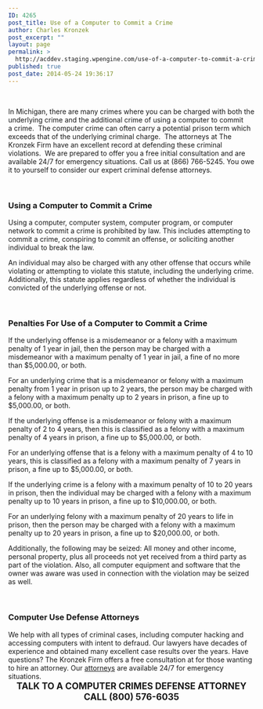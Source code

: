 ```yaml
---
ID: 4265
post_title: Use of a Computer to Commit a Crime
author: Charles Kronzek
post_excerpt: ""
layout: page
permalink: >
  http://acddev.staging.wpengine.com/use-of-a-computer-to-commit-a-crime-in-michigan-criminal-defense-attorneys.html
published: true
post_date: 2014-05-24 19:36:17
---
```

&nbsp;

In Michigan, there are many crimes where you can be charged with both the underlying crime and the additional crime of using a computer to commit a crime.  The computer crime can often carry a potential prison term which exceeds that of the underlying criminal charge.  The attorneys at The Kronzek Firm have an excellent record at defending these criminal violations.  We are prepared to offer you a free initial consultation and are available 24/7 for emergency situations. Call us at (866) 766-5245. You owe it to yourself to consider our expert criminal defense attorneys.

&nbsp;
<h3><strong>Using a Computer to Commit a Crime</strong></h3>
Using a computer, computer system, computer program, or computer network to commit a crime is prohibited by law. This includes attempting to commit a crime, conspiring to commit an offense, or soliciting another individual to break the law.

An individual may also be charged with any other offense that occurs while violating or attempting to violate this statute, including the underlying crime. Additionally, this statute applies regardless of whether the individual is convicted of the underlying offense or not.

&nbsp;
<h3><strong>Penalties For Use of a Computer to Commit a Crime</strong></h3>
If the underlying offense is a misdemeanor or a felony with a maximum penalty of 1 year in jail, then the person may be charged with a misdemeanor with a maximum penalty of 1 year in jail, a fine of no more than $5,000.00, or both.

For an underlying crime that is a misdemeanor or felony with a maximum penalty from 1 year in prison up to 2 years, the person may be charged with a felony with a maximum penalty up to 2 years in prison, a fine up to $5,000.00, or both.

If the underlying offense is a misdemeanor or felony with a maximum penalty of 2 to 4 years, then this is classified as a felony with a maximum penalty of 4 years in prison, a fine up to $5,000.00, or both.

For an underlying offense that is a felony with a maximum penalty of 4 to 10 years, this is classified as a felony with a maximum penalty of 7 years in prison, a fine up to $5,000.00, or both.

If the underlying crime is a felony with a maximum penalty of 10 to 20 years in prison, then the individual may be charged with a felony with a maximum penalty up to 10 years in prison, a fine up to $10,000.00, or both.

For an underlying felony with a maximum penalty of 20 years to life in prison, then the person may be charged with a felony with a maximum penalty up to 20 years in prison, a fine up to $20,000.00, or both.

Additionally, the following may be seized: All money and other income, personal property, plus all proceeds not yet received from a third party as part of the violation. Also, all computer equipment and software that the owner was aware was used in connection with the violation may be seized as well.

&nbsp;
<h3><strong>Computer Use Defense Attorneys</strong></h3>
We help with all types of criminal cases, including computer hacking and accessing computers with intent to defraud. Our lawyers have decades of experience and obtained many excellent case results over the years. Have questions? The Kronzek Firm offers a free consultation at for those wanting to hire an attorney. Our <a title="Michigan Criminal Defense Attorney" href="http://acddev.staging.wpengine.com/trial-attorneys.html">attorneys</a> are available 24/7 for emergency situations.

<center><span style="font-size: 130%;">
<strong>TALK TO A COMPUTER CRIMES DEFENSE ATTORNEY</strong>
<strong> CALL (800) 576-6035</strong></span></center>